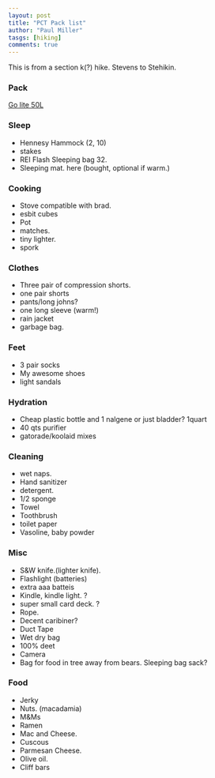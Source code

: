 ```yaml
--- 
layout: post
title: "PCT Pack list"
author: "Paul Miller"
tasgs: [hiking]
comments: true
---
```

This is from a section k(?) hike. Stevens to Stehikin.

### Pack 
[Go lite 50L](http://www.golite.com/Jam-50L-Pack-Unisex-P46812.aspx)

### Sleep
- Hennesy Hammock (2, 10) 
- stakes
- REI Flash Sleeping bag 32. 
- Sleeping mat. here (bought, optional if warm.) 
### Cooking 
-  Stove compatible with brad. 
-  esbit cubes
-  Pot 
-  matches. 
-  tiny lighter.
-  spork
### Clothes
-  Three pair of compression shorts. 
-  one pair  shorts
-  pants/long johns?
-  one long sleeve (warm!) 
-  rain jacket 
-  garbage bag.
### Feet
-  3 pair socks
-  My awesome shoes
-  light sandals
### Hydration
- Cheap plastic bottle and 1 nalgene or just bladder? 1quart
- 40 qts purifier
- gatorade/koolaid mixes
### Cleaning
- wet naps. 
- Hand sanitizer
- detergent. 
- 1/2 sponge
- Towel 
- Toothbrush 
- toilet paper
- Vasoline, baby powder 
### Misc
- S&W knife.(lighter knife). 
- Flashlight (batteries) 
- extra aaa batteis
-  Kindle, kindle light. ?
-  super small card deck. ?
-  Rope. 
-  Decent caribiner?
-  Duct Tape
-  Wet dry bag
-  100% deet
-  Camera
- Bag for food in tree away from bears. Sleeping bag sack? 
### Food
- Jerky 
- Nuts. (macadamia)
- M&Ms
- Ramen 
- Mac and Cheese. 
- Cuscous
- Parmesan Cheese. 
- Olive oil.
- Cliff bars
